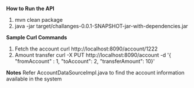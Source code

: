 **How to Run the API**
1. mvn clean package
2. java -jar target/challanges-0.0.1-SNAPSHOT-jar-with-dependencies.jar

**Sample Curl Commands**
1. Fetch the account
curl http://localhost:8090/account/1222
2. Amount transfer
curl -X PUT http://localhost:8090/account -d '{ "fromAccount" : 1, "toAccount": 2, "transferAmount": 10}'

**Notes**
Refer AccountDataSourceImpl.java to find the account information available in the system